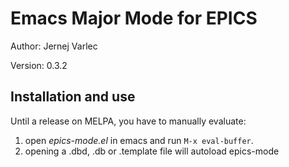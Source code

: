 # Emacs Major Mode for EPICS

Author: Jernej Varlec

Version: 0.3.2

## Installation and use

Until a release on MELPA, you have to manually evaluate:
1. open *epics-mode.el* in emacs and run `M-x eval-buffer`.
2. opening a .dbd, .db or .template file will autoload epics-mode
